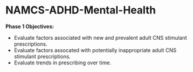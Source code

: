 # NAMCS-ADHD-Mental-Health

**Phase 1 Objectives:**
 - Evaluate factors associated with new and prevalent adult CNS stimulant prescriptions.
 - Evaluate factors assocated with potentially inappropriate adult CNS stimulant prescriptions.
 - Evaluate trends in prescribing over time.
